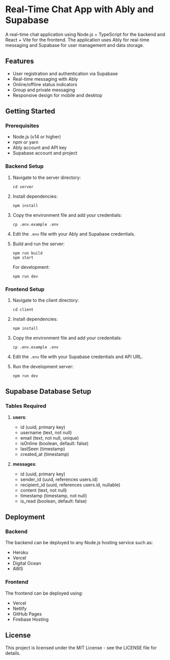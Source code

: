 # Real-Time Chat App with Ably and Supabase

A real-time chat application using Node.js + TypeScript for the backend and React + Vite for the frontend. The application uses Ably for real-time messaging and Supabase for user management and data storage.

## Features

- User registration and authentication via Supabase
- Real-time messaging with Ably
- Online/offline status indicators
- Group and private messaging
- Responsive design for mobile and desktop

## Getting Started

### Prerequisites

- Node.js (v14 or higher)
- npm or yarn
- Ably account and API key
- Supabase account and project

### Backend Setup

1. Navigate to the server directory:

   ```
   cd server
   ```

2. Install dependencies:

   ```
   npm install
   ```

3. Copy the environment file and add your credentials:

   ```
   cp .env.example .env
   ```

4. Edit the `.env` file with your Ably and Supabase credentials.

5. Build and run the server:

   ```
   npm run build
   npm start
   ```

   For development:

   ```
   npm run dev
   ```

### Frontend Setup

1. Navigate to the client directory:

   ```
   cd client
   ```

2. Install dependencies:

   ```
   npm install
   ```

3. Copy the environment file and add your credentials:

   ```
   cp .env.example .env
   ```

4. Edit the `.env` file with your Supabase credentials and API URL.

5. Run the development server:
   ```
   npm run dev
   ```

## Supabase Database Setup

### Tables Required

1. **users**:

   - id (uuid, primary key)
   - username (text, not null)
   - email (text, not null, unique)
   - isOnline (boolean, default: false)
   - lastSeen (timestamp)
   - created_at (timestamp)

2. **messages**:
   - id (uuid, primary key)
   - sender_id (uuid, references users.id)
   - recipient_id (uuid, references users.id, nullable)
   - content (text, not null)
   - timestamp (timestamp, not null)
   - is_read (boolean, default: false)

## Deployment

### Backend

The backend can be deployed to any Node.js hosting service such as:

- Heroku
- Vercel
- Digital Ocean
- AWS

### Frontend

The frontend can be deployed using:

- Vercel
- Netlify
- GitHub Pages
- Firebase Hosting

## License

This project is licensed under the MIT License - see the LICENSE file for details.
